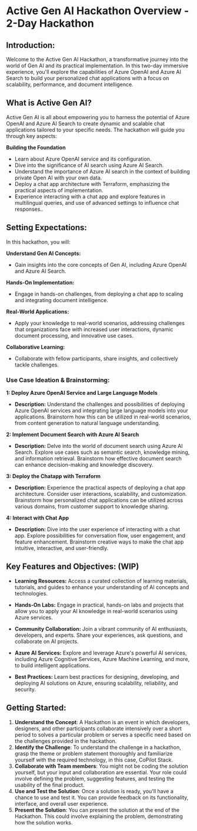 # Active Gen AI Hackathon Overview - 2-Day Hackathon

## Introduction:
Welcome to the Active Gen AI Hackathon, a transformative journey into the world of Gen AI and its practical implementation. In this two-day immersive experience, you'll explore the capabilities of Azure OpenAI and Azure AI Search to build your personalized chat applications with a focus on scalability, performance, and document intelligence.

## What is Active Gen AI?
Active Gen AI is all about empowering you to harness the potential of Azure OpenAI and Azure AI Search to create dynamic and scalable chat applications tailored to your specific needs. The hackathon will guide you through key aspects:

**Building the Foundation**
- Learn about Azure OpenAI service and its configuration.
- Dive into the significance of AI search using Azure AI Search.
- Understand the importance of Azure AI search in the context of building private Open AI with your own data.
- Deploy a chat app architecture with Terraform, emphasizing the practical aspects of implementation.
- Experience interacting with a chat app and explore features in multilingual queries, and use of advanced settings to influence chat responses..

## Setting Expectations:
In this hackathon, you will:

**Understand Gen AI Concepts:**
- Gain insights into the core concepts of Gen AI, including Azure OpenAI and Azure AI Search.

**Hands-On Implementation:**
- Engage in hands-on challenges, from deploying a chat app to scaling and integrating document intelligence.

**Real-World Applications:**
- Apply your knowledge to real-world scenarios, addressing challenges that organizations face with increased user interactions, dynamic document processing, and innovative use cases.

**Collaborative Learning:**
- Collaborate with fellow participants, share insights, and collectively tackle challenges.

### Use Case Ideation & Brainstorming:
**1: Deploy Azure OpenAI Service and Large Language Models**
- **Description:** Understand the challenges and possibilities of deploying Azure OpenAI services and integrating large language models into your applications. Brainstorm how this can be utilized in real-world scenarios, from content generation to natural language understanding.

**2: Implement Document Search with Azure AI Search**
- **Description:** Delve into the world of document search using Azure AI Search. Explore use cases such as semantic search, knowledge mining, and information retrieval. Brainstorm how effective document search can enhance decision-making and knowledge discovery.

**3: Deploy the Chatapp with Terraform**
- **Description:** Experience the practical aspects of deploying a chat app architecture. Consider user interactions, scalability, and customization. Brainstorm how personalized chat applications can be utilized across various domains, from customer support to knowledge sharing.

**4: Interact with Chat App**
- **Description:** Dive into the user experience of interacting with a chat app. Explore possibilities for conversation flow, user engagement, and feature enhancement. Brainstorm creative ways to make the chat app intuitive, interactive, and user-friendly.


## Key Features and Objectives: (WIP)

- **Learning Resources:** Access a curated collection of learning materials, tutorials, and guides to enhance your understanding of AI concepts and technologies.

- **Hands-On Labs:** Engage in practical, hands-on labs and projects that allow you to apply your AI knowledge in real-world scenarios using Azure services.

- **Community Collaboration:** Join a vibrant community of AI enthusiasts, developers, and experts. Share your experiences, ask questions, and collaborate on AI projects.

- **Azure AI Services:** Explore and leverage Azure's powerful AI services, including Azure Cognitive Services, Azure Machine Learning, and more, to build intelligent applications.

- **Best Practices:** Learn best practices for designing, developing, and deploying AI solutions on Azure, ensuring scalability, reliability, and security.

## Getting Started:

1. **Understand the Concept**: A Hackathon is an event in which developers, designers, and other participants collaborate intensively over a short period to solves a particular problem or serves a specific need based on the challenges provided in the hackathon.
2. **Identify the Challenge**: To understand the challenge in a hackathon, grasp the theme or problem statement thoroughly and familiarize yourself with the required technology, in this case, CoPilot Stack.
3. **Collaborate with Team members**: You might not be coding the solution yourself, but your input and collaboration are essential. Your role could involve defining the problem, suggesting features, and testing the usability of the final product.
4. **Use and Test the Solution**: Once a solution is ready, you'll have a chance to use and test it. You can provide feedback on its functionality, interface, and overall user experience.
5. **Present the Solution**: You can present the solution at the end of the Hackathon. This could involve explaining the problem, demonstrating how the solution works.
